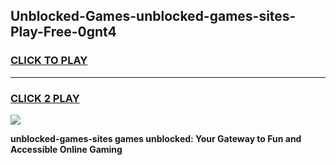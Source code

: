 
## Unblocked-Games-unblocked-games-sites-Play-Free-0gnt4
<h3>
<a href="https://premium76.site?title=unblocked-games-sites&ref=24M">CLICK TO PLAY</a></h3>
<hr>

<h3>
<a href="https://premium76.site?title=unblocked-games-sites&ref=24M">CLICK 2 PLAY</a>
  
</h3>

<a href="https://premium76.site?title=unblocked-games-sites&ref=24M"><img src="https://clearcache.store/games.png"></a>


**unblocked-games-sites games unblocked: Your Gateway to Fun and Accessible Online Gaming**
